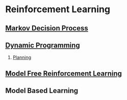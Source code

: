 # Reinforcement Learning

## [Markov Decision Process](MDP.md)


## [Dynamic Programming](DP.md)
1. [Planning](DP.md#Planning%20in%20MDP)

## [Model Free Reinforcement Learning](Model-Free-RL.md)


## Model Based Learning